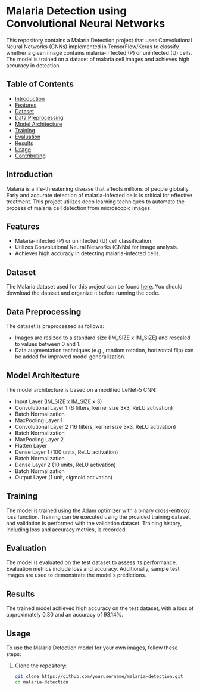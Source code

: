 # Malaria Detection using Convolutional Neural Networks

This repository contains a Malaria Detection project that uses Convolutional Neural Networks (CNNs) implemented in TensorFlow/Keras to classify whether a given image contains malaria-infected (P) or uninfected (U) cells. The model is trained on a dataset of malaria cell images and achieves high accuracy in detection.

## Table of Contents

- [Introduction](#introduction)
- [Features](#features)
- [Dataset](#dataset)
- [Data Preprocessing](#data-preprocessing)
- [Model Architecture](#model-architecture)
- [Training](#training)
- [Evaluation](#evaluation)
- [Results](#results)
- [Usage](#usage)
- [Contributing](#contributing)

## Introduction

Malaria is a life-threatening disease that affects millions of people globally. Early and accurate detection of malaria-infected cells is critical for effective treatment. This project utilizes deep learning techniques to automate the process of malaria cell detection from microscopic images.

## Features

- Malaria-infected (P) or uninfected (U) cell classification.
- Utilizes Convolutional Neural Networks (CNNs) for image analysis.
- Achieves high accuracy in detecting malaria-infected cells.

## Dataset

The Malaria dataset used for this project can be found [here](https://link-to-your-dataset-source.com). You should download the dataset and organize it before running the code.

## Data Preprocessing

The dataset is preprocessed as follows:

- Images are resized to a standard size (IM_SIZE x IM_SIZE) and rescaled to values between 0 and 1.
- Data augmentation techniques (e.g., random rotation, horizontal flip) can be added for improved model generalization.

## Model Architecture

The model architecture is based on a modified LeNet-5 CNN:

- Input Layer (IM_SIZE x IM_SIZE x 3)
- Convolutional Layer 1 (6 filters, kernel size 3x3, ReLU activation)
- Batch Normalization
- MaxPooling Layer 1
- Convolutional Layer 2 (16 filters, kernel size 3x3, ReLU activation)
- Batch Normalization
- MaxPooling Layer 2
- Flatten Layer
- Dense Layer 1 (100 units, ReLU activation)
- Batch Normalization
- Dense Layer 2 (10 units, ReLU activation)
- Batch Normalization
- Output Layer (1 unit, sigmoid activation)

## Training

The model is trained using the Adam optimizer with a binary cross-entropy loss function. Training can be executed using the provided training dataset, and validation is performed with the validation dataset. Training history, including loss and accuracy metrics, is recorded.

## Evaluation

The model is evaluated on the test dataset to assess its performance. Evaluation metrics include loss and accuracy. Additionally, sample test images are used to demonstrate the model's predictions.

## Results

The trained model achieved high accuracy on the test dataset, with a loss of approximately 0.30 and an accuracy of 93.14%.

## Usage

To use the Malaria Detection model for your own images, follow these steps:

1. Clone the repository:

   ```bash
   git clone https://github.com/yourusername/malaria-detection.git
   cd malaria-detection
